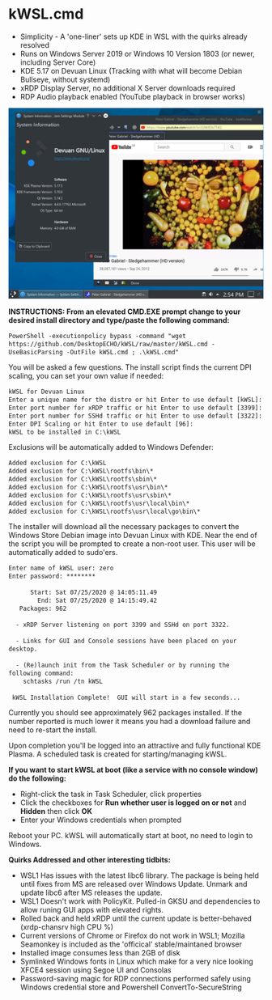 # kWSL.cmd

- Simplicity - A 'one-liner' sets up KDE in WSL with the quirks already resolved
- Runs on Windows Server 2019 or Windows 10 Version 1803 (or newer, including Server Core)
- KDE 5.17 on Devuan Linux (Tracking with what will become Debian Bullseye, without systemd) 
- xRDP Display Server, no additional X Server downloads required
- RDP Audio playback enabled (YouTube playback in browser works)

![Screenshot](screenshot.png)

**INSTRUCTIONS:  From an elevated CMD.EXE prompt change to your desired install directory and type/paste the following command:**

```
PowerShell -executionpolicy bypass -command "wget https://github.com/DesktopECHO/kWSL/raw/master/kWSL.cmd -UseBasicParsing -OutFile kWSL.cmd ; .\kWSL.cmd"
```

You will be asked a few questions.  The install script finds the current DPI scaling, you can set your own value if needed:

```
kWSL for Devuan Linux
Enter a unique name for the distro or hit Enter to use default [kWSL]:
Enter port number for xRDP traffic or hit Enter to use default [3399]:
Enter port number for SSHd traffic or hit Enter to use default [3322]:
Enter DPI Scaling or hit Enter to use default [96]:
kWSL to be installed in C:\kWSL
```

Exclusions will be automatically added to Windows Defender:

```
Added exclusion for C:\kWSL
Added exclusion for C:\kWSL\rootfs\bin\*
Added exclusion for C:\kWSL\rootfs\sbin\*
Added exclusion for C:\kWSL\rootfs\usr\bin\*
Added exclusion for C:\kWSL\rootfs\usr\sbin\*
Added exclusion for C:\kWSL\rootfs\usr\local\bin\*
Added exclusion for C:\kWSL\rootfs\usr\local\go\bin\*
```

The installer will download all the necessary packages to convert the Windows Store Debian image into Devuan Linux with KDE.
Near the end of the script you will be prompted to create a non-root user.  This user will be automatically added to sudo'ers.

```
Enter name of kWSL user: zero
Enter password: ********

      Start: Sat 07/25/2020 @ 14:05:11.49
        End: Sat 07/25/2020 @ 14:15:49.42
   Packages: 962

  - xRDP Server listening on port 3399 and SSHd on port 3322.

  - Links for GUI and Console sessions have been placed on your desktop.

  - (Re)launch init from the Task Scheduler or by running the following command:
    schtasks /run /tn kWSL

 kWSL Installation Complete!  GUI will start in a few seconds...
```

Currently you should see approximately 962 packages installed.  If the number reported is much lower it means you had a download failure and need to re-start the install.

Upon completion you'll be logged into an attractive and fully functional KDE Plasma.  A scheduled task is created for starting/managing kWSL. 

   **If you want to start kWSL at boot (like a service with no console window) do the following:**

   - Right-click the task in Task Scheduler, click properties
   - Click the checkboxes for **Run whether user is logged on or not** and **Hidden** then click **OK**
   - Enter your Windows credentials when prompted

   Reboot your PC.  kWSL will automatically start at boot, no need to login to Windows.

**Quirks Addressed and other interesting tidbits:**
- WSL1 Has issues with the latest libc6 library.  The package is being held until fixes from MS are released over Windows Update.  Unmark and update libc6 after MS releases the update.
- WSL1 Doesn't work with PolicyKit.  Pulled-in GKSU and dependencies to allow runing GUI apps with elevated rights.  
- Rolled back and held xRDP until the current update is better-behaved (xrdp-chansrv high CPU %)
- Current versions of Chrome or Firefox do not work in WSL1; Mozilla Seamonkey is included as the 'officical' stable/maintaned browser
- Installed image consumes less than 2GB of disk
- Symlinked Windows fonts in Linux which make for a very nice looking XFCE4 session using Segoe UI and Consolas
- Password-saving magic for RDP connections performed safely using Windows credential store and Powershell ConvertTo-SecureString 
